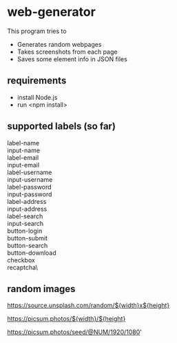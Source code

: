 # web-generator
This program tries to
* Generates random webpages
* Takes screenshots from each page
* Saves some element info in JSON files

## requirements
* install Node.js
* run \<npm install\>

## supported labels (so far)
label-name\
input-name\
label-email\
input-email\
label-username\
input-username\
label-password\
input-password\
label-address\
input-address\
label-search\
input-search\
button-login\
button-submit\
button-search\
button-download\
checkbox\
recaptcha\

## random images
https://source.unsplash.com/random/${width}x${height}

https://picsum.photos/${width}/${height}

https://picsum.photos/seed/@NUM/1920/1080'
